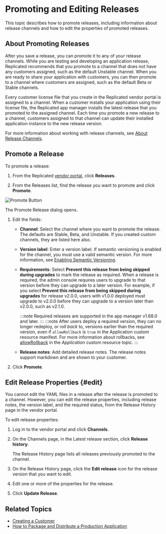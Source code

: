 # Promoting and Editing Releases

This topic describes how to promote releases, including information about release channels and how to edit the properties of promoted releases.

## About Promoting Releases

After you save a release, you can promote it to any of your release channels. While you are testing and developing an application release, Replicated recommends that you promote to a channel that does not have any customers assigned, such as the default Unstable channel. When you are ready to share your application with customers, you can then promote to a channel where customers are assigned, such as the default Beta or Stable channels.

Every customer license file that you create in the Replicated vendor portal is assigned to a channel. When a customer installs your application using their license file, the Replicated app manager installs the latest release that you promoted to the assigned channel. Each time you promote a new release to a channel, customers assigned to that channel can update their installed application instance to the new release version.

For more information about working with release channels, see [About Release Channels](releases-about-channels).

## Promote a Release

To promote a release:

1. From the Replicated [vendor portal](https://vendor.replicated.com), click **Releases**.

1. From the Releases list, find the release you want to promote and click **Promote**.

  ![Promote Button](/images/promote-button.png)

  The Promote Release dialog opens.

1. Edit the fields:
    * **Channel**: Select the channel where you want to promote the release. The defaults are Stable, Beta, and Unstable. If you created custom channels, they are listed here also.
    * **Version label**: Enter a version label. If semantic versioning is enabled for the channel, you must use a valid semantic version. For more information, see [Enabling Semantic Versioning](releases-semantic-versioning).
    * **Requirements**: Select **Prevent this release from being skipped during upgrades** to mark the release as required. When a release is required, the admin console requires users to upgrade to that version before they can upgrade to a later version. For example, if you select **Prevent this release from being skipped during upgrades** for release v2.0.0, users with v1.0.0 deployed must upgrade to v2.0.0 before they can upgrade to a version later than v2.0.0, such as v2.1.0.

      :::note
      Required releases are supported in the app manager v1.68.0 and later.
      :::
      :::note
      After users deploy a required version, they can no longer redeploy, or _roll back_ to, versions earlier than the required version, even if `allowRollback` is `true` in the Application custom resource manifest. For more information about rollbacks, see [allowRollback](../reference/custom-resource-application#allowrollback) in the _Application_ custom resource topic.
      :::

    * **Release notes**: Add detailed release notes. The release notes support markdown and are shown to your customer.

1. Click **Promote**.

## Edit Release Properties {#edit}

You cannot edit the YAML files in a release after the release is promoted to a channel. However, you can edit the release properties, including release notes, the version label, and the required status, from the Release History page in the vendor portal.

To edit release properties:

1. Log in to the vendor portal and click **Channels**.
1. On the Channels page, in the Latest release section, click **Release history**.

   The Release History page lists all releases previously promoted to the channel.

1. On the Release History page, click the **Edit release** icon for the release version that you want to edit.
1. Edit one or more of the properties for the release.
1. Click **Update Release**.

## Related Topics

* [Creating a Customer](releases-creating-customer)
* [How to Package and Distribute a Production Application](distributing-workflow)
